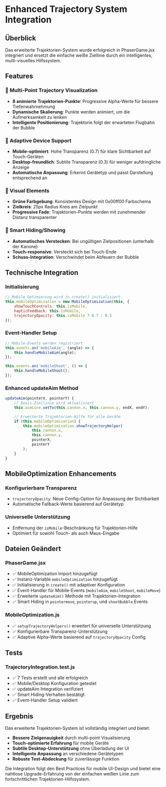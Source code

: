 # Enhanced Trajectory System Integration

## Überblick

Das erweiterte Trajektorien-System wurde erfolgreich in PhaserGame.jsx integriert und ersetzt die einfache weiße Ziellinie durch ein intelligentes, multi-visuelles Hilfssystem.

## Features

### 🎯 Multi-Point Trajectory Visualization
- **8 animierte Trajektorien-Punkte**: Progressive Alpha-Werte für bessere Tiefenwahrnehmung
- **Dynamische Skalierung**: Punkte werden animiert, um die Aufmerksamkeit zu lenken
- **Intelligente Positionierung**: Trajektorie folgt der erwarteten Flugbahn der Bubble

### 📱 Adaptive Device Support
- **Mobile-optimiert**: Hohe Transparenz (0.7) für klare Sichtbarkeit auf Touch-Geräten
- **Desktop-freundlich**: Subtile Transparenz (0.3) für weniger aufdringliche Anzeige
- **Automatische Anpassung**: Erkennt Gerätetyp und passt Darstellung entsprechend an

### 🎨 Visual Elements
- **Grüne Farbgebung**: Konsistentes Design mit 0x00ff00 Farbschema
- **Zielkreis**: 25px Radius Kreis am Zielpunkt
- **Progressive Fade**: Trajektorien-Punkte werden mit zunehmender Distanz transparenter

### 🔄 Smart Hiding/Showing
- **Automatisches Verstecken**: Bei ungültigen Zielpositionen (unterhalb der Kanone)
- **Touch-responsive**: Versteckt sich bei Touch-Ende
- **Schuss-Integration**: Verschwindet beim Abfeuern der Bubble

## Technische Integration

### Initialisierung
```javascript
// Mobile Optimierung wird in create() initialisiert
this.mobileOptimization = new MobileOptimization(this, {
    showTouchControls: this.isMobile,
    hapticFeedback: this.isMobile,
    trajectoryOpacity: this.isMobile ? 0.7 : 0.3
});
```

### Event-Handler Setup
```javascript
// Mobile-Events werden registriert
this.events.on('mobileAim', (angle) => {
    this.handleMobileAim(angle);
});

this.events.on('mobileShoot', () => {
    this.handleMobileShoot();
});
```

### Enhanced updateAim Method
```javascript
updateAim(pointerX, pointerY) {
    // Basis-Ziellinie wird aktualisiert
    this.aimLine.setTo(this.cannon.x, this.cannon.y, endX, endY);

    // Erweiterte Trajektorien-Hilfe für alle Geräte
    if (this.mobileOptimization) {
        this.mobileOptimization.showTrajectoryHelper(
            this.cannon.x,
            this.cannon.y,
            pointerX,
            pointerY
        );
    }
}
```

## MobileOptimization Enhancements

### Konfigurierbare Transparenz
- `trajectoryOpacity`: Neue Config-Option für Anpassung der Sichtbarkeit
- Automatische Fallback-Werte basierend auf Gerätetyp

### Universelle Unterstützung
- Entfernung der `isMobile`-Beschränkung für Trajektorien-Hilfe
- Optimiert für sowohl Touch- als auch Maus-Eingabe

## Dateien Geändert

### PhaserGame.jsx
- ✅ MobileOptimization Import hinzugefügt
- ✅ Instanz-Variable `mobileOptimization` hinzugefügt
- ✅ Initialisierung in `create()` mit adaptiver Konfiguration
- ✅ Event-Handler für Mobile-Events (`mobileAim`, `mobileShoot`, `mobileMove`)
- ✅ Erweiterte `updateAim()` Methode mit Trajektorien-Integration
- ✅ Smart Hiding in `pointermove`, `pointerup`, und `shootBubble` Events

### MobileOptimization.js
- ✅ `setupTrajectoryHelpers()` erweitert für universelle Unterstützung
- ✅ Konfigurierbare Transparenz-Unterstützung
- ✅ Adaptive Alpha-Werte basierend auf `trajectoryOpacity` Config

## Tests

### TrajectoryIntegration.test.js
- ✅ 7 Tests erstellt und alle erfolgreich
- ✅ Mobile/Desktop Konfiguration getestet
- ✅ updateAim Integration verifiziert
- ✅ Smart Hiding-Verhalten bestätigt
- ✅ Event-Handler Setup validiert

## Ergebnis

Das erweiterte Trajektorien-System ist vollständig integriert und bietet:
- **Bessere Zielgenauigkeit** durch multi-point Visualisierung
- **Touch-optimierte Erfahrung** für mobile Geräte
- **Subtile Desktop-Unterstützung** ohne Überladung der UI
- **Intelligente Anpassung** an verschiedene Gerätetypen
- **Robuste Test-Abdeckung** für zuverlässige Funktion

Die Integration folgt den Best Practices für mobile UI-Design und bietet eine nahtlose Upgrade-Erfahrung von der einfachen weißen Linie zum fortschrittlichen Trajektorien-Hilfssystem.
